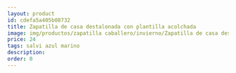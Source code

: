 ```yaml
---
layout: product
id: cdefa5a405b08732
title: Zapatilla de casa destalonada con plantilla acolchada
image: img/productos/zapatilla caballero/invierno/Zapatilla de casa destalonada con plantilla acolchada=24=salvi azul marino.webp
price: 24
tags: salvi azul marino
description: 
order: 0
---
```

